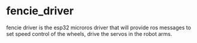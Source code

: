 # fencie_driver
fencie driver is the esp32 microros driver that will provide ros messages to set speed control of the wheels, drive the servos in the robot arms. 
